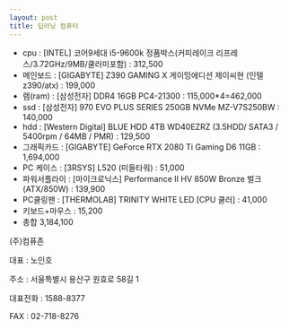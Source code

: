 ```yaml
---
layout: post 
title: 딥러닝 컴퓨터
---
```



- cpu : [INTEL] 코어9세대 i5-9600k 정품박스(커피레이크 리프레스/3.72GHz/9MB/쿨러미포함) : 312,500
- 메인보드 : [GIGABYTE] Z390 GAMING X 게이밍에디션 제이씨현 (인텔z390/atx) : 199,000
- 램(ram) : [삼성전자] DDR4 16GB PC4-21300 : 115,000*4=462,000
- ssd : [삼성전자] 970 EVO PLUS SERIES 250GB NVMe MZ-V7S250BW : 140,000
- hdd : [Western Digital] BLUE HDD 4TB WD40EZRZ (3.5HDD/ SATA3 / 5400rpm / 64MB / PMR) : 129,500
- 그래픽카드 : [GIGABYTE] GeForce RTX 2080 Ti Gaming D6 11GB : 1,694,000
- PC 케이스 : [3RSYS] L520 (미들타워) : 51,000
- 파워서플라이 : [마이크로닉스] Performance II HV 850W Bronze 벌크(ATX/850W) : 139,900
- PC쿨링팬 : [THERMOLAB] TRINITY WHITE LED [CPU 쿨러] : 41,000
- 키보드+마우스 : 15,200
- 총합 3,184,100 

(주)컴퓨존 

대표 : 노인호

주소 : 서울특별시 용산구 원효로 58길 1 

대표전화 : 1588-8377

FAX : 02-718-8276

